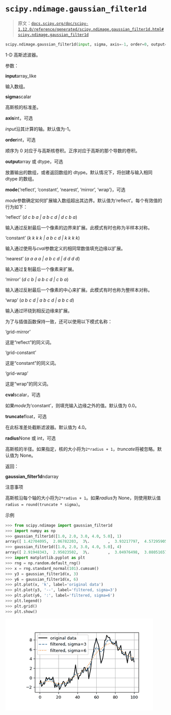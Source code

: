 # `scipy.ndimage.gaussian_filter1d`

> 原文：[`docs.scipy.org/doc/scipy-1.12.0/reference/generated/scipy.ndimage.gaussian_filter1d.html#scipy.ndimage.gaussian_filter1d`](https://docs.scipy.org/doc/scipy-1.12.0/reference/generated/scipy.ndimage.gaussian_filter1d.html#scipy.ndimage.gaussian_filter1d)

```py
scipy.ndimage.gaussian_filter1d(input, sigma, axis=-1, order=0, output=None, mode='reflect', cval=0.0, truncate=4.0, *, radius=None)
```

1-D 高斯滤波器。

参数：

**input**array_like

输入数组。

**sigma**scalar

高斯核的标准差。

**axis**int，可选

*input*沿其计算的轴。默认值为-1。

**order**int，可选

顺序为 0 对应于与高斯核卷积。正序对应于高斯的那个导数的卷积。

**output**array 或 dtype，可选

放置输出的数组，或者返回数组的 dtype。默认情况下，将创建与输入相同 dtype 的数组。

**mode**{‘reflect’, ‘constant’, ‘nearest’, ‘mirror’, ‘wrap’}，可选

*mode*参数确定如何扩展输入数组超出其边界。默认值为‘reflect’。每个有效值的行为如下：

‘reflect’ (*d c b a | a b c d | d c b a*)

输入通过反射最后一个像素的边界来扩展。此模式有时也称为半样本对称。

‘constant’ (*k k k k | a b c d | k k k k*)

输入通过使用与*cval*参数定义的相同常数值填充边缘以扩展。

‘nearest’ (*a a a a | a b c d | d d d d*)

输入通过复制最后一个像素来扩展。

‘mirror’ (*d c b | a b c d | c b a*)

输入通过反射最后一个像素的中心来扩展。此模式有时也称为整样本对称。

‘wrap’ (*a b c d | a b c d | a b c d*)

输入通过环绕到相反边缘来扩展。

为了与插值函数保持一致，还可以使用以下模式名称：

‘grid-mirror’

这是“reflect”的同义词。

‘grid-constant’

这是“constant”的同义词。

‘grid-wrap’

这是“wrap”的同义词。

**cval**scalar，可选

如果*mode*为‘constant’，则填充输入边缘之外的值。默认值为 0.0。

**truncate**float，可选

在此标准差处截断滤波器。默认值为 4.0。

**radius**None 或 int，可选

高斯核的半径。如果指定，核的大小将为`2*radius + 1`，*truncate*将被忽略。默认值为 None。

返回：

**gaussian_filter1d**ndarray

注意事项

高斯核沿每个轴的大小将为`2*radius + 1`。如果*radius*为 None，则使用默认值`radius = round(truncate * sigma)`。

示例

```py
>>> from scipy.ndimage import gaussian_filter1d
>>> import numpy as np
>>> gaussian_filter1d([1.0, 2.0, 3.0, 4.0, 5.0], 1)
array([ 1.42704095,  2.06782203,  3\.        ,  3.93217797,  4.57295905])
>>> gaussian_filter1d([1.0, 2.0, 3.0, 4.0, 5.0], 4)
array([ 2.91948343,  2.95023502,  3\.        ,  3.04976498,  3.08051657])
>>> import matplotlib.pyplot as plt
>>> rng = np.random.default_rng()
>>> x = rng.standard_normal(101).cumsum()
>>> y3 = gaussian_filter1d(x, 3)
>>> y6 = gaussian_filter1d(x, 6)
>>> plt.plot(x, 'k', label='original data')
>>> plt.plot(y3, '--', label='filtered, sigma=3')
>>> plt.plot(y6, ':', label='filtered, sigma=6')
>>> plt.legend()
>>> plt.grid()
>>> plt.show() 
```

![../../_images/scipy-ndimage-gaussian_filter1d-1.png](img/0b148d77b8bcd7393ca3d17845abe192.png)
